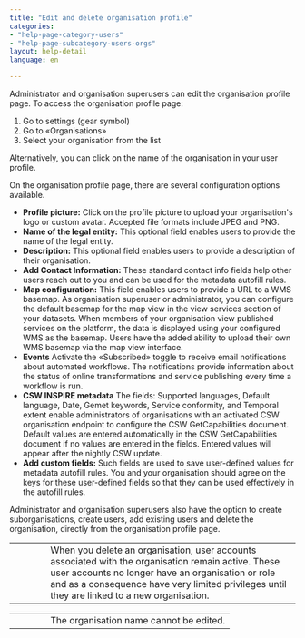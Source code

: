 ```yaml
---
title: "Edit and delete organisation profile"
categories:
- "help-page-category-users"
- "help-page-subcategory-users-orgs"
layout: help-detail
language: en

---
```


Administrator and organisation superusers can edit the organisation profile page. To access the organisation profile page:

1.  Go to settings (gear symbol)
2.  Go to &laquo;Organisations&raquo;
3.	Select your organisation from the list

Alternatively, you can click on the name of the organisation in your user profile.

On the organisation profile page, there are several configuration options available.

-	**Profile picture:** Click on the profile picture to upload your organisation's logo or custom avatar. Accepted file formats include JPEG and PNG.
-	**Name of the legal entity:** This optional field enables users to provide the name of the legal entity.
-	**Description:** This optional field enables users to provide a description of their organisation.
-	**Add Contact Information:** These standard contact info fields help other users reach out to you and can be used for the metadata autofill rules.
-	**Map configuration:** This field enables users to provide a URL to a WMS basemap. As organisation superuser or administrator, you can configure the default basemap for the map view in the view services section of your datasets. When members of your organisation view published services on the platform, the data is displayed using your configured WMS as the basemap. Users have the added ability to upload their own WMS basemap via the map view interface.
- **Events** Activate the &laquo;Subscribed&raquo; toggle to receive email notifications about automated workflows. The notifications provide information about the status of online transformations and service publishing every time a workflow is run.
- **CSW INSPIRE metadata** The fields: Supported languages, Default language, Date, Gemet keywords, Service conformity, and Temporal extent enable administrators of organisations with an activated CSW organisation endpoint to configure the CSW GetCapabilities document. Default values are entered automatically in the CSW GetCapabilities document if no values are entered in the fields. Entered values will appear after the nightly CSW update. 
- **Add custom fields:** Such fields are used to save user-defined values for metadata autofill rules. You and your organisation should agree on the keys for these user-defined fields so that they can be used effectively in the autofill rules.

Administrator and organisation superusers also have the option to create suborganisations, create users, add existing users and delete the organisation, directly from the organisation profile page.

<div class="alert alert-warning important-info">
  <table>
    <tr>
        <td style="width:3em">
          <div class="important-info-icon">
            <span class="glyphicon glyphicon-exclamation-sign" style="font-size:2em"></span>
          </div>
        </td>
        <td>When you delete an organisation, user accounts associated with the organisation remain active. These user accounts no longer have
         an organisation or role and as a consequence have very limited privileges until they are linked to a new organisation.</td>
    </tr>
  </table>
</div>

<div class="alert alert-warning important-info">
  <table>
    <tr>
        <td style="width:3em">
          <div class="important-info-icon">
            <span class="glyphicon glyphicon-exclamation-sign" style="font-size:2em"></span>
          </div>
        </td>
        <td>The organisation name cannot be edited.</td>
    </tr>
  </table>
</div>
